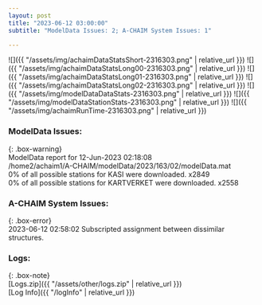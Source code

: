 ```yaml
---
layout: post
title: "2023-06-12 03:00:00"
subtitle: "ModelData Issues: 2; A-CHAIM System Issues: 1"

---
```


![]({{ "/assets/img/achaimDataStatsShort-2316303.png" | relative_url }})
![]({{ "/assets/img/achaimDataStatsLong00-2316303.png" | relative_url }})
![]({{ "/assets/img/achaimDataStatsLong01-2316303.png" | relative_url }})
![]({{ "/assets/img/achaimDataStatsLong02-2316303.png" | relative_url }})
![]({{ "/assets/img/modelDataDataStats-2316303.png" | relative_url }})
![]({{ "/assets/img/modelDataStationStats-2316303.png" | relative_url }})
![]({{ "/assets/img/achaimRunTime-2316303.png" | relative_url }})


### ModelData Issues:  
  
{: .box-warning}  
 ModelData report for 12-Jun-2023 02:18:08   
 /home2/achaim1/A-CHAIM/modelData/2023/163/02/modelData.mat   
 0% of all possible stations for KASI were downloaded. x2849   
 0% of all possible stations for KARTVERKET were downloaded. x2558   
  
### A-CHAIM System Issues:  
  
{: .box-error}  
2023-06-12 02:58:02 Subscripted assignment between dissimilar structures.  

### Logs:  
  
{: .box-note}  
[Logs.zip]({{ "/assets/other/logs.zip" | relative_url }})  
[Log Info]({{ "/logInfo" | relative_url }})  
